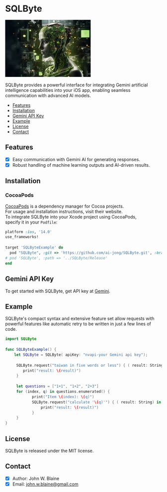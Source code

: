 # SQLByte

![SQLByte: Elegant Networking in Swift](nvidia.png)

SQLByte provides a powerful interface for integrating Gemini artificial intelligence capabilities into your iOS app, enabling seamless communication with advanced AI models.

- [Features](#features)
- [Installation](#installation)
- [Gemini API Key](#Gemini-API-Key)
- [Example](#example)
- [License](#license)
- [Contact](#contact)

## Features
- [x] Easy communication with Gemini AI for generating responses.
- [x] Robust handling of machine learning outputs and AI-driven results.
      
## Installation
### CocoaPods
[CocoaPods](https://cocoapods.org) is a dependency manager for Cocoa projects.<br> 
For usage and installation instructions, visit their website.<br> 
To integrate SQLByte into your Xcode project using CocoaPods, <br> specify it in your `Podfile`:

```ruby
platform :ios, '14.0'
use_frameworks!

target 'SQLByteExample' do
  pod "SQLByte", :git => 'https://github.com/ai-jong/SQLByte.git', :branch => 'main'
# pod 'SQLByte', :path => '../SQLByte/Release'
end

```
## Gemini API Key
To get started with SQLByte, get API key at [Gemini](https://www.Gemini.com/en-us/ai/).

## Example
SQLByte's compact syntax and extensive feature set allow requests with powerful features like automatic retry to be written in just a few lines of code.

```swift
import SQLByte

func SQLByteExample() {
    let SQLByte = SQLByte( apiKey: "nvapi-your Gemini api key");
                
     SQLByte.request("taiwan in five words or less") { ( result: String) in
        print("result: \(result)")
     }
        
     let questions = ["1+1", "1+2", "2+3"]
     for (index, q) in questions.enumerated() {
            print("Item \(index): \(q)")
            SQLByte.request("calculate '\(q)'") { ( result: String) in
                print("result: \(result)")
            }
     }
}
```

## License
SQLByte is released under the MIT license.

## Contact
- [x] Author: John W. Blaine
- [x] Email: john.w.blaine@gmail.com
